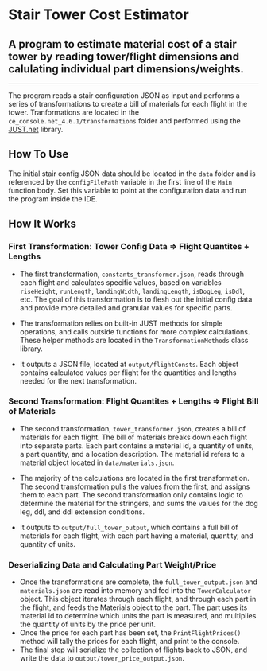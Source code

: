 # Stair Tower Cost Estimator

## A program to estimate material cost of a stair tower by reading tower/flight dimensions and calulating individual part dimensions/weights.
___

The program reads a stair configuration JSON as input and performs a series of transformations to create a bill of materials for each flight in the tower. Tranformations are located in the `ce_console.net_4.6.1/transformations` folder and performed using the [JUST.net](https://github.com/WorkMaze/JUST.net) library.

## How To Use

The initial stair config JSON data should be located in the `data` folder and is referenced by the `configFilePath` variable in the first line of the `Main` function body. Set this variable to point at the configuration data and run the program inside the IDE.

## How It Works

### First Transformation: Tower Config Data => Flight Quantites + Lengths

* The first transformation, `constants_transformer.json`, reads through each flight and calculates specific values, based on variables `riseHeight`, `runLength`, `landingWidth`, `landingLength`, `isDogLeg`, `isDdl`, etc. The goal of this transformation is to flesh out the initial config data and provide more detailed and granular values for specific parts.

* The transformation relies on built-in JUST methods for simple operations, and calls outside functions for more complex calculations. These helper methods are located in the `TransformationMethods` class library.

* It outputs a JSON file, located at `output/flightConsts`. Each object contains calculated values per flight for the quantities and lengths needed for the next transformation.

### Second Transformation: Flight Quantites + Lengths => Flight Bill of Materials

* The second transformation, `tower_transformer.json`, creates a bill of materials for each flight. The bill of materials breaks down each flight into separate parts. Each part contains a material id, a quantity of units, a part quantity, and a location description. The material id refers to a material object located in `data/materials.json`.

* The majority of the calculations are located in the first transformation. The second transformation pulls the values from the first, and assigns them to each part. The second transformation only contains logic to determine the material for the stringers, and sums the values for the dog leg, ddl, and ddl extension conditions.
* It outputs to `output/full_tower_output`, which contains a full bill of materials for each flight, with each part having a material, quantity, and quantity of units.

### Deserializing Data and Calculating Part Weight/Price

* Once the transformations are complete, the `full_tower_output.json` and `materials.json` are read into memory and fed into the `TowerCalculator` object. This object iterates through each flight, and through each part in the flight, and feeds the Materials object to the part. The part uses its material id to determine which units the part is measured, and multiplies the quantity of units by the price per unit.
* Once the price for each part has been set, the `PrintFlightPrices()` method will tally the prices for each flight, and print to the console.
* The final step will serialize the collection of flights back to JSON, and write the data to `output/tower_price_output.json`.
